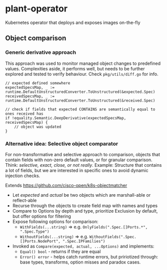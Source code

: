 # plant-operator
Kubernetes operator that deploys and exposes images on-the-fly


## Object comparison

### Generic derivative approach
This approach was used to monitor managed object changes to predefined values. 
Complexities aside, it performs well, but needs to be further explored and tested to verify behaviour. 
Check `pkg/utils/diff.go` for info.
```golang
// expected defined somewhere
expectedSpecsMap, _ := runtime.DefaultUnstructuredConverter.ToUnstructured(&expected.Spec)
receivedSpecsMap, _ := runtime.DefaultUnstructuredConverter.ToUnstructured(&received.Spec)

// check if fields that expected CONTAINS are semantically equal to ones received has
if !equality.Semantic.DeepDerivative(expectedSpecsMap, receivedSpecsMap) {
    // object was updated
}
```

### Alternative idea: Selective object comparator
For non-transformative and selective approach to comparison, objects that contain fields with non-zero default values,
or for granular comparison. 
Think: _selective, exact, close, or not really_. 
Example: Structure that contains a lot of fields, but we are interested in specific ones to avoid dynamic injection checks.

Extends https://github.com/cisco-open/k8s-objectmatcher

- Let _expected_ and _actual_ be two objects which are marshall-able or reflect-able
- Recurse through the objects to create field map with names and types
- Compare to Options by depth and type, prioritize Exclusion by default, but offer options for filtering
- Expose following options for comparison:
  - `WithFields(...string)` => e.g. `OnlyFields(".Spec.[]Ports.*", ".Spec.Type")`
  - `WithoutFields(...string)` => e.g. `WithoutFields(".Spec.[]Ports.NodePort", ".Spec.IPFamilies")`
- Invoked as `Compare(expected, actual, ...Options)` and implements:
  - `Equal() bool` - returns if they are equal
  - `Error() error` - helps catch runtime errors, but pririotized through: base types, transforms, option misses and paradox cases.
